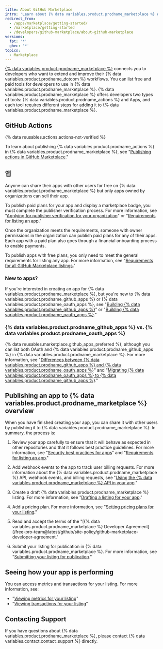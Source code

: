 ```yaml
---
title: About GitHub Marketplace
intro: 'Learn about {% data variables.product.prodname_marketplace %} where you can share your apps and actions publicly with all {% data variables.product.product_name %} users.'
redirect_from:
  - /apps/marketplace/getting-started/
  - /marketplace/getting-started
  - /developers/github-marketplace/about-github-marketplace
versions:
  fpt: '*'
  ghec: '*'
topics:
  - Marketplace
---
```


[{% data variables.product.prodname_marketplace %}](https://github.com/marketplace) connects you to developers who want to extend and improve their {% data variables.product.prodname_dotcom %} workflows. You can list free and paid tools for developers to use in {% data variables.product.prodname_marketplace %}. {% data variables.product.prodname_marketplace %} offers developers two types of tools: {% data variables.product.prodname_actions %} and Apps, and each tool requires different steps for adding it to {% data variables.product.prodname_marketplace %}.

## GitHub Actions

{% data reusables.actions.actions-not-verified %}

To learn about publishing {% data variables.product.prodname_actions %} in {% data variables.product.prodname_marketplace %}, see "[Publishing actions in GitHub Marketplace](/actions/creating-actions/publishing-actions-in-github-marketplace)."

## 앱

Anyone can share their apps with other users for free on {% data variables.product.prodname_marketplace %} but only apps owned by organizations can sell their app.

To publish paid plans for your app and display a marketplace badge, you must complete the publisher verification process. For more information, see "[Applying for publisher verification for your organization](/developers/github-marketplace/applying-for-publisher-verification-for-your-organization)" or "[Requirements for listing an app](/developers/github-marketplace/requirements-for-listing-an-app)."

Once the organization meets the requirements, someone with owner permissions in the organization can publish paid plans for any of their apps. Each app with a paid plan also goes through a financial onboarding process to enable payments.

To publish apps with free plans, you only need to meet the general requirements for listing any app. For more information, see "[Requirements for all GitHub Marketplace listings](/developers/github-marketplace/requirements-for-listing-an-app#requirements-for-all-github-marketplace-listings)."

### New to apps?

If you're interested in creating an app for {% data variables.product.prodname_marketplace %}, but you're new to {% data variables.product.prodname_github_apps %} or {% data variables.product.prodname_oauth_apps %}, see "[Building {% data variables.product.prodname_github_apps %}](/developers/apps/building-github-apps)" or "[Building {% data variables.product.prodname_oauth_apps %}](/developers/apps/building-oauth-apps)."

### {% data variables.product.prodname_github_apps %} vs. {% data variables.product.prodname_oauth_apps %}

{% data reusables.marketplace.github_apps_preferred %}, although you can list both OAuth and {% data variables.product.prodname_github_apps %} in {% data variables.product.prodname_marketplace %}. For more information, see "[Differences between {% data variables.product.prodname_github_apps %} and {% data variables.product.prodname_oauth_apps %}](/apps/differences-between-apps/)" and "[Migrating {% data variables.product.prodname_oauth_apps %} to {% data variables.product.prodname_github_apps %}](/apps/migrating-oauth-apps-to-github-apps/)."

## Publishing an app to {% data variables.product.prodname_marketplace %} overview

When you have finished creating your app, you can share it with other users by publishing it to {% data variables.product.prodname_marketplace %}. In summary, the process is:

1. Review your app carefully to ensure that it will behave as expected in other repositories and that it follows best practice guidelines. For more information, see "[Security best practices for apps](/developers/github-marketplace/security-best-practices-for-apps)" and "[Requirements for listing an app](/developers/github-marketplace/requirements-for-listing-an-app#best-practice-for-customer-experience)."

1. Add webhook events to the app to track user billing requests. For more information about the {% data variables.product.prodname_marketplace %} API, webhook events, and billing requests, see "[Using the {% data variables.product.prodname_marketplace %} API in your app](/developers/github-marketplace/using-the-github-marketplace-api-in-your-app)."

1. Create a draft {% data variables.product.prodname_marketplace %} listing. For more information, see "[Drafting a listing for your app](/developers/github-marketplace/drafting-a-listing-for-your-app)."

1. Add a pricing plan. For more information, see "[Setting pricing plans for your listing](/developers/github-marketplace/setting-pricing-plans-for-your-listing)."

1. Read and accept the terms of the "\[{% data variables.product.prodname_marketplace %} Developer Agreement\](/free-pro-team@latest/github/site-policy/github-marketplace-developer-agreement."

1. Submit your listing for publication in {% data variables.product.prodname_marketplace %}. For more information, see "[Submitting your listing for publication](/developers/github-marketplace/submitting-your-listing-for-publication)."

## Seeing how your app is performing

You can access metrics and transactions for your listing. For more information, see:

- "[Viewing metrics for your listing](/developers/github-marketplace/viewing-metrics-for-your-listing)"
- "[Viewing transactions for your listing](/developers/github-marketplace/viewing-transactions-for-your-listing)"

## Contacting Support

If you have questions about {% data variables.product.prodname_marketplace %}, please contact {% data variables.contact.contact_support %} directly.
